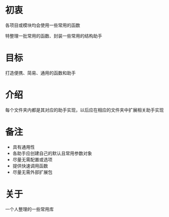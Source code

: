 # 初衷

各项目或模块均会使用一些常用的函数

特整理一批常用的函数、封装一些常用的结构助手

# 目标

打造便携、简易、通用的函数和助手

# 介绍

每个文件夹内都是其对应的助手实现，以后应在相应的文件夹中扩展相关助手实现

# 备注

+ 具有通用性
+ 各助手应创建自己的默认且常用参数对象
+ 尽量无需配置或选项
+ 提供快速调用函数
+ 尽量无需外部扩展包

# 关于

一个人整理的一些常用库